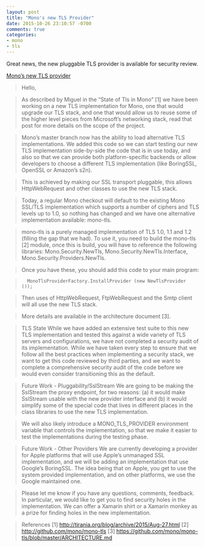 ```yaml
---
layout: post
title: "Mono's new TLS Provider"
date: 2015-10-26 23:10:57 -0700
comments: true
categories: 
- mono
- tls
---
```

Great news, the new pluggable TLS provider is available for security review.

[Mono’s new TLS provider](http://mono.1490590.n4.nabble.com/Mono-s-new-TLS-provider-tt4666825.html)

>  Hello,

> As described by Miguel in the “State of Tls in Mono” [1] we have been working on a new TLS implementation for Mono, one that would upgrade our TLS stack, and one that would allow us to reuse some of the higher level pieces from Microsoft’s networking stack, read that post for more details on the scope of the project.

> Mono’s master branch now has the ability to load alternative TLS implementations.   We added this code so we can start testing our new TLS implementation side-by-side the code that is in use today, and also so that we can provide both platform-specific backends or allow developers to choose a different TLS implementation (like BoringSSL, OpenSSL or Amazon’s s2n).

> This is achieved by making our SSL transport pluggable, this allows HttpWebRequest and other classes to use the new TLS stack.

> Today, a regular Mono checkout will default to the existing Mono SSL/TLS implementation which supports a number of ciphers and TLS levels up to 1.0, so nothing has changed and we have one alternative implementation available: mono-tls.

> mono-tls is a purely managed implementation of TLS 1.0, 1.1 and 1.2 (filling the gap that we had).   To use it, you need to build the mono-tls [2] module, once this is build, you will have to reference the following libraries: Mono.Security.NewTls, Mono.Security.NewTls.Interface, Mono.Security.Providers.NewTls.

> Once you have these, you should add this code to your main program:

>       MonoTlsProviderFactory.InstallProvider (new NewTlsProvider ());

> Then uses of HttpWebRequest, FtpWebRequest and the Smtp client will all use the new TLS stack. 

> More details are available in the architecture document [3].

> TLS State
> While we have added an extensive test suite to this new TLS implementation and tested this against a wide variety of TLS servers and configurations, we have not completed a security audit of its implementation.   While we have taken every step to ensure that we follow all the best practices when implementing a security stack, we want to get this code reviewed by third parties, and we want to complete a comprehensive security audit of the code before we would even consider transitioning this as the default.

> Future Work - Pluggability/SslStream
> We are going to be making the SslStream the proxy endpoint, for two reasons: (a) it would make SslStream usable with the new provider interface and (b) it would simplify some of the special code that lives in different places in the class libraries to use the new TLS implementation.

> We will also likely introduce a MONO_TLS_PROVIDER environment variable that controls the implementation, so that we make it easier to test the implementations during the testing phase.

> Future Work - Other Providers
> We are currently developing a provider for Apple platforms that will use Apple’s unmanaged SSL implementation, and we will be adding an implementation that use Google’s BoringSSL.   The idea being that on Apple, you get to use the system provided implementation, and on other platforms, we use the Google maintained one.

> Please let me know if you have any questions, comments, feedback.   In particular, we would like to get you to find security holes in the implementation.  We can offer a Xamarin shirt or a Xamarin monkey as a prize for finding holes in the new implementation.

> References
> [1] http://tirania.org/blog/archive/2015/Aug-27.html
> [2] http://github.com/mono/mono-tls
> [3] https://github.com/mono/mono-tls/blob/master/ARCHITECTURE.md

